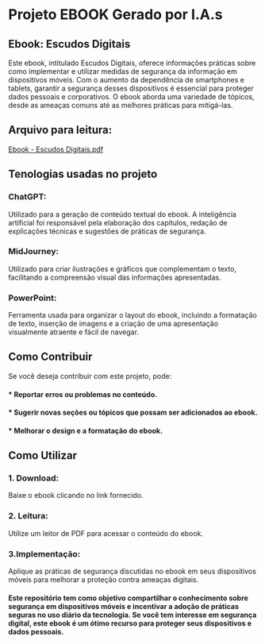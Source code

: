 # Projeto EBOOK Gerado por I.A.s

## Ebook: Escudos Digitais

Este ebook, intitulado Escudos Digitais, oferece informações práticas sobre como implementar e utilizar medidas de segurança da informação em dispositivos móveis. Com o aumento da dependência de smartphones e tablets, garantir a segurança desses dispositivos é essencial para proteger dados pessoais e corporativos. O ebook aborda uma variedade de tópicos, desde as ameaças comuns até as melhores práticas para mitigá-las.

## Arquivo para leitura:

[Ebook - Escudos Digitais.pdf](https://github.com/DayseLarissa/ebook-escudos-digitais/files/15365818/Ebook.-.Escudos.Digitais.pdf)

## Tenologias usadas no projeto

### ChatGPT:
Utilizado para a geração de conteúdo textual do ebook. A inteligência artificial foi responsável pela elaboração dos capítulos, redação de explicações técnicas e sugestões de práticas de segurança.

### MidJourney:
Utilizado para criar ilustrações e gráficos que complementam o texto, facilitando a compreensão visual das informações apresentadas.

### PowerPoint: 
Ferramenta usada para organizar o layout do ebook, incluindo a formatação de texto, inserção de imagens e a criação de uma apresentação visualmente atraente e fácil de navegar.

## Como Contribuir

Se você deseja contribuir com este projeto, pode:

#### * Reportar erros ou problemas no conteúdo.

#### * Sugerir novas seções ou tópicos que possam ser adicionados ao ebook.

#### * Melhorar o design e a formatação do ebook.

## Como Utilizar

### 1. Download:

Baixe o ebook clicando no link fornecido.

### 2. Leitura: 

Utilize um leitor de PDF para acessar o conteúdo do ebook.

### 3.Implementação: 

Aplique as práticas de segurança discutidas no ebook em seus dispositivos móveis para melhorar a proteção contra ameaças digitais.

#### Este repositório tem como objetivo compartilhar o conhecimento sobre segurança em dispositivos móveis e incentivar a adoção de práticas seguras no uso diário da tecnologia. Se você tem interesse em segurança digital, este ebook é um ótimo recurso para proteger seus dispositivos e dados pessoais.








